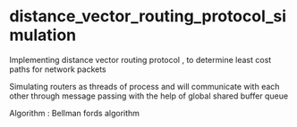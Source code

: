 # distance_vector_routing_protocol_simulation
Implementing distance vector routing protocol  , to determine least cost paths for network packets

Simulating routers as threads of process and will communicate with each other through message passing with the help of 
global shared buffer queue 

Algorithm : Bellman fords algorithm 
